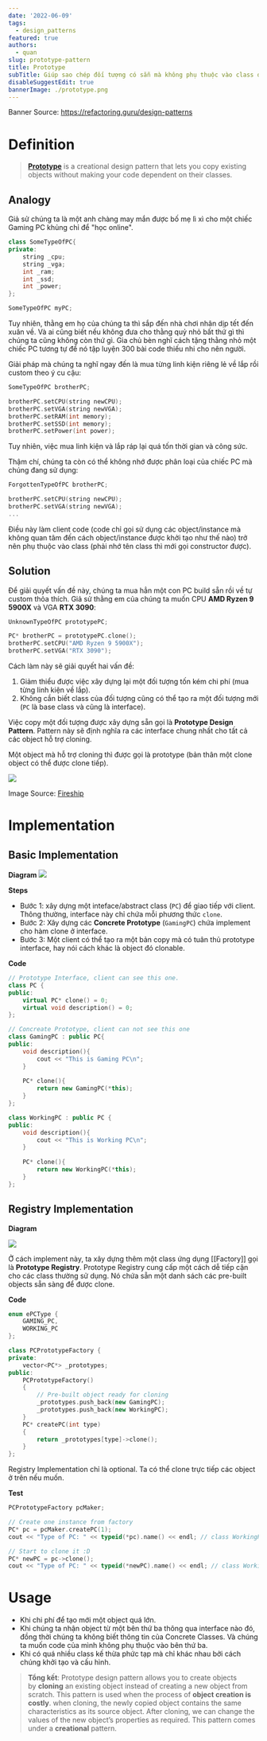 ```yaml
---
date: '2022-06-09'
tags:
  - design_patterns
featured: true
authors:
  - quan
slug: prototype-pattern
title: Prototype
subTitle: Giúp sao chép đối tượng có sẵn mà không phụ thuộc vào class đó.
disableSuggestEdit: true
bannerImage: ./prototype.png
---
```


Banner Source: https://refactoring.guru/design-patterns

# Definition
> [**Prototype**](https://en.wikipedia.org/wiki/Prototype_pattern) is a creational design pattern that lets you copy existing objects without making your code dependent on their classes.

## Analogy
Giả sử chúng ta là một anh chàng may mắn được bố mẹ lì xì cho một chiếc Gaming PC khủng chỉ để "học online". 

```cpp
class SomeTypeOfPC{
private:
	string _cpu;
	string _vga;
	int _ram;
	int _ssd;
	int _power;
};

SomeTypeOfPC myPC;
```

Tuy nhiên, thằng em họ của chúng ta thì sắp đến nhà chơi nhân dịp tết đến xuân về. Và ai cũng biết nếu không đưa cho thằng quỷ nhỏ bất thứ gì thì chúng ta cũng không còn thứ gì. Gia chủ bèn nghĩ cách tặng thằng nhỏ một chiếc PC tương tự để nó tập luyện 300 bài code thiếu nhi cho nên người. 

Giải pháp mà chúng ta nghĩ ngay đến là mua từng linh kiện riêng lẻ về lắp rồi custom theo ý cu cậu:

```cpp
SomeTypeOfPC brotherPC;

brotherPC.setCPU(string newCPU);
brotherPC.setVGA(string newVGA);
brotherPC.setRAM(int memory);
brotherPC.setSSD(int memory);
brotherPC.setPower(int power);
```

Tuy nhiên, việc mua linh kiện và lắp ráp lại quá tốn thời gian và công sức. 

Thậm chí, chúng ta còn có thể không nhớ được phân loại của chiếc PC mà chúng đang sử dụng:

```cpp
ForgottenTypeOfPC brotherPC;

brotherPC.setCPU(string newCPU);
brotherPC.setVGA(string newVGA);
...
```

Điều này làm client code (code chỉ gọi sử dụng các object/instance mà không quan tâm đến cách object/instance được khởi tạo như thế nào) trở nên phụ thuộc vào class (phải nhớ tên class thì mới gọi constructor được).

## Solution
Để giải quyết vấn đề này, chúng ta mua hẳn một con PC build sẵn rồi về tự custom thỏa thích. Giả sử thằng em của chúng ta muốn CPU **AMD Ryzen 9 5900X** và VGA **RTX 3090**:

```cpp
UnknownTypeOfPC prototypePC;

PC* brotherPC = prototypePC.clone();
brotherPC.setCPU("AMD Ryzen 9 5900X");
brotherPC.setVGA("RTX 3090");
```

Cách làm này sẽ giải quyết hai vấn đề:
1. Giảm thiểu được việc xây dựng lại một đối tượng tốn kém chi phí (mua từng linh kiện về lắp).
2. Không cần biết class của đối tượng cũng có thể tạo ra một đối tượng mới (`PC` là base class và cũng là interface).

Việc copy một đối tượng được xây dựng sẵn gọi là **Prototype Design Pattern**. Pattern này sẽ định nghĩa ra các interface chung nhất cho tất cả các object hỗ trợ cloning.

Một object mà hỗ trợ cloning thì được gọi là prototype (bản thân một clone object có thể được clone tiếp). 

![](design_pattern_4.png)

Image Source: [Fireship](https://www.youtube.com/channel/UCsBjURrPoezykLs9EqgamOA)

# Implementation
## Basic Implementation
**Diagram**
![](design_pattern_5.png)

**Steps**
- Bước 1: xây dựng một inteface/abstract class (`PC`) để giao tiếp với client. Thông thường, interface này chỉ chứa mỗi phương thức `clone`.
- Bước 2: Xây dựng các **Concrete Prototype** (`GamingPC`) chứa implement cho hàm clone ở interface.
- Bước 3: Một client có thể tạo ra một bản copy mà có tuân thủ prototype interface, hay nói cách khác là object đó clonable.

**Code**
```cpp
// Prototype Interface, client can see this one.
class PC {
public:
	virtual PC* clone() = 0;
	virtual void description() = 0;
};

// Concreate Prototype, client can not see this one
class GamingPC : public PC{
public:
	void description(){
		cout << "This is Gaming PC\n";
	}
	
	PC* clone(){
		return new GamingPC(*this);
	}
};

class WorkingPC : public PC {
public:
	void description(){
		cout << "This is Working PC\n";
	}
	
	PC* clone(){
		return new WorkingPC(*this);
	}
};
```

## Registry Implementation
**Diagram**

![](design_pattern_6.png)


Ở cách implement này, ta xây dựng thêm một class ứng dụng [[Factory]] gọi là **Prototype Registry**. Prototype Registry cung cấp một cách dễ tiếp cận cho các class thường sử dụng. Nó chứa sẵn một danh sách các pre-built objects sẵn sàng để được clone. 

**Code**
```cpp
enum ePCType {
	GAMING_PC,
	WORKING_PC
};

class PCPrototypeFactory {
private:
	vector<PC*> _prototypes;
public:
	PCPrototypeFactory()
	{
		// Pre-built object ready for cloning
		_prototypes.push_back(new GamingPC);
		_prototypes.push_back(new WorkingPC);
	}
	PC* createPC(int type)
	{
		return _prototypes[type]->clone();
	}
};
```

Registry Implementation chỉ là optional. Ta có thể clone trực tiếp các object ở trên nếu muốn.

**Test**
```cpp
PCPrototypeFactory pcMaker;

// Create one instance from factory
PC* pc = pcMaker.createPC(1);
cout << "Type of PC: " << typeid(*pc).name() << endl; // class WorkingPC 

// Start to clone it :D 
PC* newPC = pc->clone();
cout << "Type of PC: " << typeid(*newPC).name() << endl; // class WorkingPC
```

# Usage
- Khi chi phí để tạo mới một object quá lớn.
- Khi chúng ta nhận object từ một bên thứ ba thông qua interface nào đó, đồng thời chúng ta không biết thông tin của Concrete Classes. Và chúng ta muốn code của mình không phụ thuộc vào bên thứ ba.
- Khi có quá nhiều class kế thừa phức tạp mà chỉ khác nhau bởi cách chúng khởi tạo và cấu hình.

> **Tổng kết**: Prototype design pattern allows you to create objects by **cloning** an existing object instead of creating a new object from scratch. This pattern is used when the process of **object creation is costly**. when cloning, the newly copied object contains the same characteristics as its source object. After cloning, we can change the values of the new object’s properties as required. This pattern comes under a **creational** pattern.
